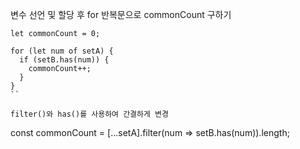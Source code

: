 변수 선언 및 할당 후 for 반복문으로 commonCount 구하기
```
let commonCount = 0;

for (let num of setA) {
  if (setB.has(num)) {
    commonCount++;
  }
}
``

filter()와 has()를 사용하여 간결하게 변경
```
const commonCount = [...setA].filter(num => setB.has(num)).length;
```